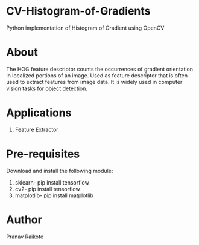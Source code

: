 # CV-Histogram-of-Gradients
Python implementation of Histogram of Gradient using OpenCV

# About
The HOG feature descriptor counts the occurrences of gradient orientation in localized portions of an image. Used as feature descriptor that is often used to extract features from image data. It is widely used in computer vision tasks for object detection. <br>


# Applications 
1) Feature Extractor <br>


# Pre-requisites
Download and install the following module: <br> 
1) sklearn- pip install tensorflow <br>
2) cv2- pip install tensorflow <br>
3) matplotlib- pip install matplotlib <br>

# Author
Pranav Raikote
